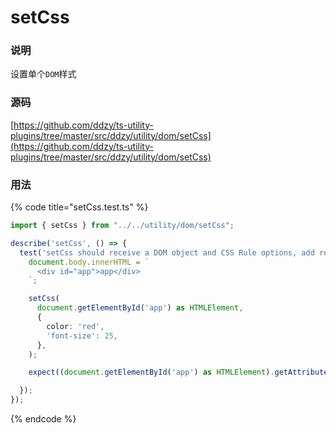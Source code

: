 # setCss

### 说明

 设置单个`DOM`样式

### 源码

[https://github.com/ddzy/ts-utility-plugins/tree/master/src/ddzy/utility/dom/setCss](https://github.com/ddzy/ts-utility-plugins/tree/master/src/ddzy/utility/dom/setCss)

### 用法

{% code title="setCss.test.ts" %}
```typescript
import { setCss } from "../../utility/dom/setCss";

describe('setCss', () => {
  test('setCss should receive a DOM object and CSS Rule options, add rules to DOM.', () => {
    document.body.innerHTML = `
      <div id="app">app</div>
    `;

    setCss(
      document.getElementById('app') as HTMLElement,
      {
        color: 'red',
        'font-size': 25,
      },
    );

    expect((document.getElementById('app') as HTMLElement).getAttribute('style')).toBe('color: red; font-size: 25;');

  });
});
```
{% endcode %}

